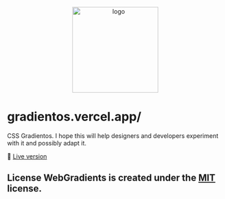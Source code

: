 <p align="center">
    <img width="200" src="https://cdn.dribbble.com/users/11365883/screenshots/20383041/media/ed0745667fa196c1604c89c9c279fa8d.png" alt="logo">
</p>

<h1>gradientos.vercel.app/</h1>

CSS Gradientos. I hope this will help designers and developers experiment with it and possibly adapt it.


:link: [Live version](https://gradientos.vercel.app/)


## License WebGradients is created under the [MIT](http://opensource.org/licenses/MIT) license.

